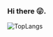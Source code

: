 ### Hi there 😜.

![TopLangs](https://github-readme-stats.vercel.app/api/top-langs?username=zhuyc110&layout=compact&show_icons=true&theme=ocean_dark)  
<!--
**zhuyc110/zhuyc110** is a ✨ _special_ ✨ repository because its `README.md` (this file) appears on your GitHub profile.

Here are some ideas to get you started:

- 🔭 I’m currently working on ...
- 🌱 I’m currently learning ...
- 👯 I’m looking to collaborate on ...
- 🤔 I’m looking for help with ...
- 💬 Ask me about ...
- 📫 How to reach me: ...
- 😄 Pronouns: ...
- ⚡ Fun fact: ...
-->
